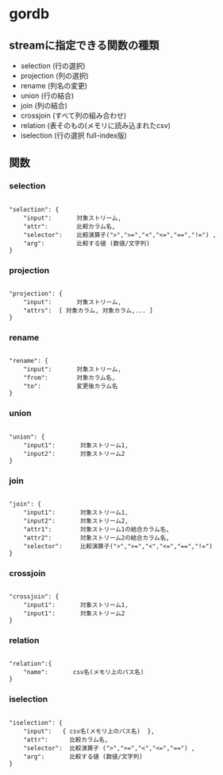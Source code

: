 # gordb


## streamに指定できる関数の種類

* selection  (行の選択)
* projection (列の選択)
* rename (列名の変更)
* union (行の結合)
* join (列の結合)
* crossjoin (すべて列の組み合わせ)
* relation  (表そのもの(メモリに読み込まれたcsv)
* iselection  (行の選択 full-index版)

## 関数

### selection

<pre><code class="json">
"selection": {
	"input":       対象ストリーム,
	"attr":        比較カラム名,
	"selector":    比較演算子(">",">=","<","<=","==","!=") ,
	"arg":         比較する値 (数値/文字列)
}
</code></pre>

### projection

<pre><code class="json">
"projection": {
	"input":       対象ストリーム,
	"attrs":  [ 対象カラム, 対象カラム,... ]
}
</code></pre>

### rename

<pre><code class="json">
"rename": {
	"input":       対象ストリーム,
	"from":        対象カラム名,
	"to":          変更後カラム名
}
</code></pre>

### union

<pre><code class="json">
"union": {
	"input1":       対象ストリーム1,
	"input2":       対象ストリーム2
}
</code></pre>

### join

<pre><code class="json">
"join": {
	"input1":       対象ストリーム1,
	"input2":       対象ストリーム2,
	"attr1":        対象ストリーム1の結合カラム名,
	"attr2":        対象ストリーム2の結合カラム名,
	"selector":     比較演算子(">",">=","<","<=","==","!=") 
}
</code></pre>

### crossjoin

<pre><code class="json">
"crossjoin": {
	"input1":       対象ストリーム1,
	"input1":       対象ストリーム2
}
</code></pre>

### relation

<pre><code class="json">
"relation":{
	"name":       csv名(メモリ上のパス名)
}
</code></pre>

### iselection

<pre><code class="json">
"iselection": {
	"input":   { csv名(メモリ上のパス名)  },
	"attr":      比較カラム名,
	"selector":  比較演算子 (">",">=","<","<=","==") ,
	"arg":       比較する値 (数値/文字列)
}
</code></pre>

